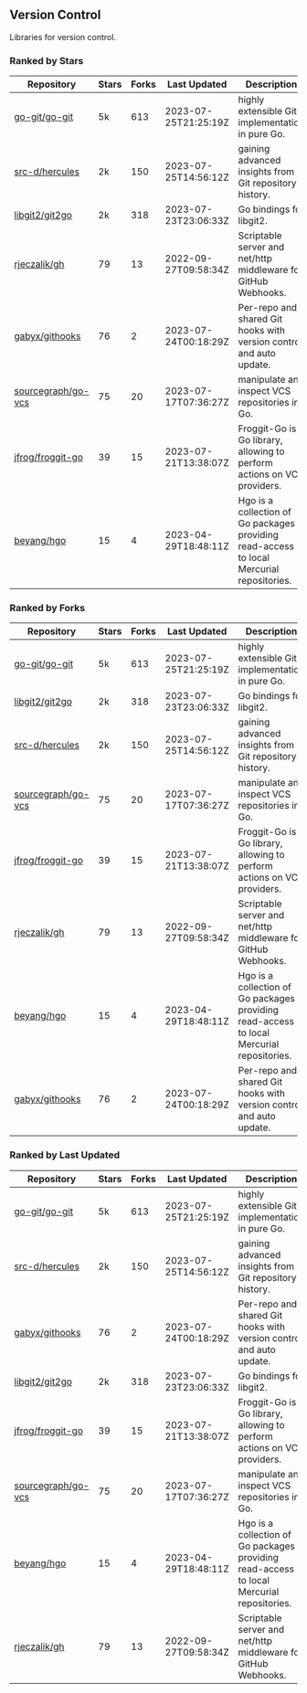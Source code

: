 ## Version Control

Libraries for version control.

### Ranked by Stars

| Repository | Stars | Forks | Last Updated | Description | 
|------------|-------|-------|--------------|-------------|
| [go-git/go-git](https://github.com/go-git/go-git) | 5k | 613 | 2023-07-25T21:25:19Z |  highly extensible Git implementation in pure Go. |
| [src-d/hercules](https://github.com/src-d/hercules) | 2k | 150 | 2023-07-25T14:56:12Z |  gaining advanced insights from Git repository history. |
| [libgit2/git2go](https://github.com/libgit2/git2go) | 2k | 318 | 2023-07-23T23:06:33Z |  Go bindings for libgit2. |
| [rjeczalik/gh](https://github.com/rjeczalik/gh) | 79 | 13 | 2022-09-27T09:58:34Z |  Scriptable server and net/http middleware for GitHub Webhooks. |
| [gabyx/githooks](https://github.com/gabyx/githooks) | 76 | 2 | 2023-07-24T00:18:29Z |  Per-repo and shared Git hooks with version control and auto update. |
| [sourcegraph/go-vcs](https://github.com/sourcegraph/go-vcs) | 75 | 20 | 2023-07-17T07:36:27Z |  manipulate and inspect VCS repositories in Go. |
| [jfrog/froggit-go](https://github.com/jfrog/froggit-go) | 39 | 15 | 2023-07-21T13:38:07Z |  Froggit-Go is a Go library, allowing to perform actions on VCS providers. |
| [beyang/hgo](https://github.com/beyang/hgo) | 15 | 4 | 2023-04-29T18:48:11Z |  Hgo is a collection of Go packages providing read-access to local Mercurial repositories. |

### Ranked by Forks

| Repository | Stars | Forks | Last Updated | Description | 
|------------|-------|-------|--------------|-------------|
| [go-git/go-git](https://github.com/go-git/go-git) | 5k | 613 | 2023-07-25T21:25:19Z |  highly extensible Git implementation in pure Go. |
| [libgit2/git2go](https://github.com/libgit2/git2go) | 2k | 318 | 2023-07-23T23:06:33Z |  Go bindings for libgit2. |
| [src-d/hercules](https://github.com/src-d/hercules) | 2k | 150 | 2023-07-25T14:56:12Z |  gaining advanced insights from Git repository history. |
| [sourcegraph/go-vcs](https://github.com/sourcegraph/go-vcs) | 75 | 20 | 2023-07-17T07:36:27Z |  manipulate and inspect VCS repositories in Go. |
| [jfrog/froggit-go](https://github.com/jfrog/froggit-go) | 39 | 15 | 2023-07-21T13:38:07Z |  Froggit-Go is a Go library, allowing to perform actions on VCS providers. |
| [rjeczalik/gh](https://github.com/rjeczalik/gh) | 79 | 13 | 2022-09-27T09:58:34Z |  Scriptable server and net/http middleware for GitHub Webhooks. |
| [beyang/hgo](https://github.com/beyang/hgo) | 15 | 4 | 2023-04-29T18:48:11Z |  Hgo is a collection of Go packages providing read-access to local Mercurial repositories. |
| [gabyx/githooks](https://github.com/gabyx/githooks) | 76 | 2 | 2023-07-24T00:18:29Z |  Per-repo and shared Git hooks with version control and auto update. |

### Ranked by Last Updated

| Repository | Stars | Forks | Last Updated | Description | 
|------------|-------|-------|--------------|-------------|
| [go-git/go-git](https://github.com/go-git/go-git) | 5k | 613 | 2023-07-25T21:25:19Z |  highly extensible Git implementation in pure Go. |
| [src-d/hercules](https://github.com/src-d/hercules) | 2k | 150 | 2023-07-25T14:56:12Z |  gaining advanced insights from Git repository history. |
| [gabyx/githooks](https://github.com/gabyx/githooks) | 76 | 2 | 2023-07-24T00:18:29Z |  Per-repo and shared Git hooks with version control and auto update. |
| [libgit2/git2go](https://github.com/libgit2/git2go) | 2k | 318 | 2023-07-23T23:06:33Z |  Go bindings for libgit2. |
| [jfrog/froggit-go](https://github.com/jfrog/froggit-go) | 39 | 15 | 2023-07-21T13:38:07Z |  Froggit-Go is a Go library, allowing to perform actions on VCS providers. |
| [sourcegraph/go-vcs](https://github.com/sourcegraph/go-vcs) | 75 | 20 | 2023-07-17T07:36:27Z |  manipulate and inspect VCS repositories in Go. |
| [beyang/hgo](https://github.com/beyang/hgo) | 15 | 4 | 2023-04-29T18:48:11Z |  Hgo is a collection of Go packages providing read-access to local Mercurial repositories. |
| [rjeczalik/gh](https://github.com/rjeczalik/gh) | 79 | 13 | 2022-09-27T09:58:34Z |  Scriptable server and net/http middleware for GitHub Webhooks. |

